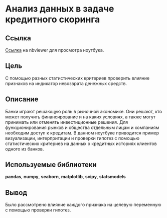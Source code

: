 # Анализ данных в задаче кредитного скоринга
## Ссылка
[Ссылка](https://nbviewer.jupyter.org/github/voropaevv/specific_questions_of_DA/blob/master/credit_scoring/credit_scoring.ipynb) на nbviewer для просмотра ноутбука.
## Цель
С помощью разных статистических критериев проверить влияние признаков на индикатор невозврата денежных средств.
## Описание
Банки играют решающую роль в рыночной экономике. Они решают, кто может получить финансирование и на каких условиях, а также могут принимать или отменять инвестиционные решения. Для функционирования рынков и общества отдельным лицам и компаниям необходим доступ к кредитам.
В данном ноутбуке приводится пример визуализации, интерпритации и проверки гипотез с помощью статистических критериев на данных о кредитных историях клиентов одного из банков.
## Используемые библиотеки
__pandas__, __numpy__, __seaborn__, __matplotlib__, __scipy__, __statsmodels__
## Вывод
Было рассмотрено влияние каждого признака на целевую переменную с помощью проверки гипотез.
